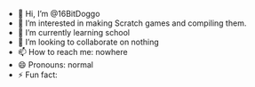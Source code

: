 - 👋 Hi, I’m @16BitDoggo
- 👀 I’m interested in making Scratch games and compiling them.
- 🌱 I’m currently learning school
- 💞️ I’m looking to collaborate on nothing
- 📫 How to reach me: nowhere
- 😄 Pronouns: normal
- ⚡ Fun fact: 

<!---
16BitDoggo/16BitDoggo is a ✨ special ✨ repository because its `README.md` (this file) appears on your GitHub profile.
You can click the Preview link to take a look at your changes.
--->

